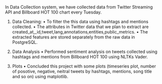 In Data Collection system, we have collected data from Twitter Streaming API and Billboard HOT 100 chart every Tuesday.

1.  Data Cleaning: 
    • To filter the this data using hashtags and mentions collected.
    • The attributes in Twitter data that we plan to extract are created_at,_id,tweet,lang,annotations,entities,public_metrics.
    • The extracted features are stored separately from the raw data in PostgreSQL.
    
2.  Data Analysis
    • Performed sentiment analysis on tweets collected using hashtags and mentions from Billboard HOT 100 using NLTKs Vader.

3.  Plots
    • Concluded this project with some plots (timeseries plot, number of posotive, negative, neitral tweets by hashtags, mentions, song title and so on) using matplotlib. 

  
